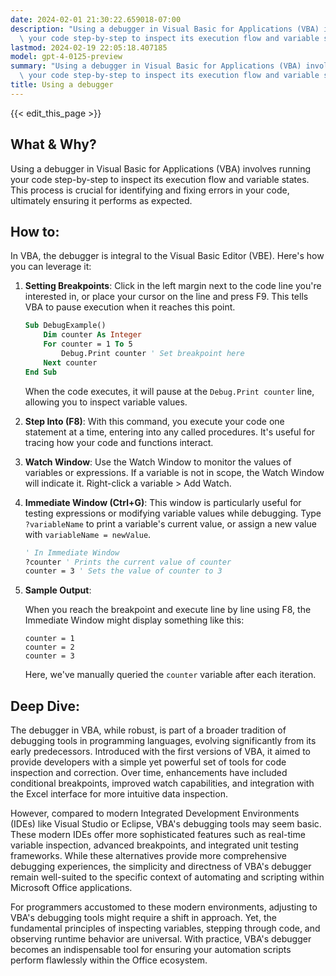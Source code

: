 ```yaml
---
date: 2024-02-01 21:30:22.659018-07:00
description: "Using a debugger in Visual Basic for Applications (VBA) involves running\
  \ your code step-by-step to inspect its execution flow and variable states. This\u2026"
lastmod: 2024-02-19 22:05:18.407185
model: gpt-4-0125-preview
summary: "Using a debugger in Visual Basic for Applications (VBA) involves running\
  \ your code step-by-step to inspect its execution flow and variable states. This\u2026"
title: Using a debugger
---
```


{{< edit_this_page >}}

## What & Why?

Using a debugger in Visual Basic for Applications (VBA) involves running your code step-by-step to inspect its execution flow and variable states. This process is crucial for identifying and fixing errors in your code, ultimately ensuring it performs as expected.

## How to:

In VBA, the debugger is integral to the Visual Basic Editor (VBE). Here's how you can leverage it:

1. **Setting Breakpoints**: Click in the left margin next to the code line you're interested in, or place your cursor on the line and press F9. This tells VBA to pause execution when it reaches this point.

    ```vb
    Sub DebugExample()
        Dim counter As Integer
        For counter = 1 To 5
            Debug.Print counter ' Set breakpoint here
        Next counter
    End Sub
    ```

    When the code executes, it will pause at the `Debug.Print counter` line, allowing you to inspect variable values.

2. **Step Into (F8)**: With this command, you execute your code one statement at a time, entering into any called procedures. It's useful for tracing how your code and functions interact.

3. **Watch Window**: Use the Watch Window to monitor the values of variables or expressions. If a variable is not in scope, the Watch Window will indicate it. Right-click a variable > Add Watch.

4. **Immediate Window (Ctrl+G)**: This window is particularly useful for testing expressions or modifying variable values while debugging. Type `?variableName` to print a variable's current value, or assign a new value with `variableName = newValue`.

    ```vb
    ' In Immediate Window
    ?counter ' Prints the current value of counter
    counter = 3 ' Sets the value of counter to 3
    ```

5. **Sample Output**:

    When you reach the breakpoint and execute line by line using F8, the Immediate Window might display something like this:

    ```
    counter = 1
    counter = 2
    counter = 3
    ```

    Here, we've manually queried the `counter` variable after each iteration.

## Deep Dive:

The debugger in VBA, while robust, is part of a broader tradition of debugging tools in programming languages, evolving significantly from its early predecessors. Introduced with the first versions of VBA, it aimed to provide developers with a simple yet powerful set of tools for code inspection and correction. Over time, enhancements have included conditional breakpoints, improved watch capabilities, and integration with the Excel interface for more intuitive data inspection.

However, compared to modern Integrated Development Environments (IDEs) like Visual Studio or Eclipse, VBA's debugging tools may seem basic. These modern IDEs offer more sophisticated features such as real-time variable inspection, advanced breakpoints, and integrated unit testing frameworks. While these alternatives provide more comprehensive debugging experiences, the simplicity and directness of VBA's debugger remain well-suited to the specific context of automating and scripting within Microsoft Office applications.

For programmers accustomed to these modern environments, adjusting to VBA's debugging tools might require a shift in approach. Yet, the fundamental principles of inspecting variables, stepping through code, and observing runtime behavior are universal. With practice, VBA's debugger becomes an indispensable tool for ensuring your automation scripts perform flawlessly within the Office ecosystem.
